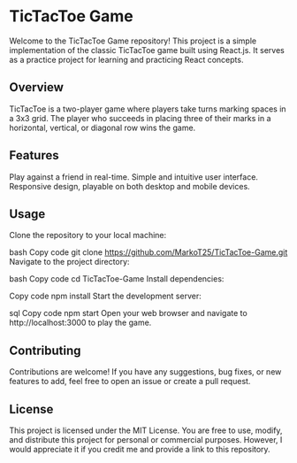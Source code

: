 
# TicTacToe Game

Welcome to the TicTacToe Game repository! This project is a simple implementation of the classic TicTacToe game built using React.js. It serves as a practice project for learning and practicing React concepts.

## Overview

TicTacToe is a two-player game where players take turns marking spaces in a 3x3 grid. The player who succeeds in placing three of their marks in a horizontal, vertical, or diagonal row wins the game.
## Features

Play against a friend in real-time.
Simple and intuitive user interface.
Responsive design, playable on both desktop and mobile devices.
## Usage

Clone the repository to your local machine:

bash
Copy code
git clone https://github.com/MarkoT25/TicTacToe-Game.git
Navigate to the project directory:

bash
Copy code
cd TicTacToe-Game
Install dependencies:

Copy code
npm install
Start the development server:

sql
Copy code
npm start
Open your web browser and navigate to http://localhost:3000 to play the game.
## Contributing

Contributions are welcome! If you have any suggestions, bug fixes, or new features to add, feel free to open an issue or create a pull request.
## License

This project is licensed under the MIT License. You are free to use, modify, and distribute this project for personal or commercial purposes. However, I would appreciate it if you credit me and provide a link to this repository.